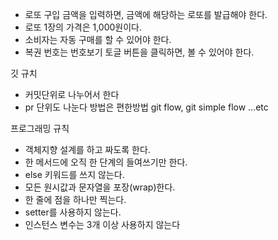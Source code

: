 - 로또 구입 금액을 입력하면, 금액에 해당하는 로또를 발급해야 한다.
- 로또 1장의 가격은 1,000원이다.
- 소비자는 자동 구매를 할 수 있어야 한다.
- 복권 번호는 번호보기 토글 버튼을 클릭하면, 볼 수 있어야 한다.

깃 규치
- 커밋단위로 나누어서 한다
- pr 단위도 나눈다 방법은 편한방법 git flow, git simple flow ...etc


프로그래밍 규칙
- 객체지향 설계를 하고 짜도록 한다.
- 한 메서드에 오직 한 단계의 들여쓰기만 한다.
- else 키워드를 쓰지 않는다.
- 모든 원시값과 문자열을 포장(wrap)한다.
- 한 줄에 점을 하나만 찍는다.
- setter를 사용하지 않는다.
- 인스턴스 변수는 3개 이상 사용하지 않는다
